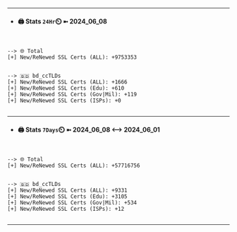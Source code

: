 

---
- #### 🖨️ **Stats** `24Hr`⏲️ ➼ 2024_06_08
```console


--> 🌐 Total
[+] New/ReNewed SSL Certs (ALL): +9753353


--> 🇧🇩 bd_ccTLDs
[+] New/ReNewed SSL Certs (ALL): +1666
[+] New/ReNewed SSL Certs (Edu): +610
[+] New/ReNewed SSL Certs (Gov|Mil): +119
[+] New/ReNewed SSL Certs (ISPs): +0


```

---
- #### 🖨️ **Stats** `7Days`⏲️ ➼ 2024_06_08 <--> 2024_06_01
```console


--> 🌐 Total
[+] New/ReNewed SSL Certs (ALL): +57716756


--> 🇧🇩 bd_ccTLDs
[+] New/ReNewed SSL Certs (ALL): +9331
[+] New/ReNewed SSL Certs (Edu): +3105
[+] New/ReNewed SSL Certs (Gov|Mil): +534
[+] New/ReNewed SSL Certs (ISPs): +12


```

---

